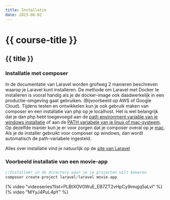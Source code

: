 ```yaml
---
title: Installatie
date: 2023-06-02
---
```


# {{ course-title }}

## {{ title }}

### Installatie met composer
In de documentatie van Laravel worden grofweg 2 manieren beschreven waarop je Laravel kunt installeren. De methode om Laravel met Docker te installeren is vooral handig als je de docker-image ook daadwerkelijk in een productie-omgeving gaat gebruiken. (Bijvoorbeeld op AWS of Google Cloud).
Tijdens testen en ontwikkelen kun je ook gebruik maken van composer en een installatie van php op je localhost. Het is wel belangrijk dat je dan php hebt toegevoegd aan de [path environment variable van je windows installatie](https://dinocajic.medium.com/add-xampp-php-to-environment-variables-in-windows-10-af20a765b0ce) of aan de [PATH variabele van je linux of mac-systeem](https://support.apple.com/nl-nl/guide/terminal/apd382cc5fa-4f58-4449-b20a-41c53c006f8f/mac).
Op dezelfde manier kun je er voor zorgen dat je composer overal op je [mac](https://www.chriscollins.me/notes/install-composer-globally-on-mac-os/). Als je de installer gebruikt voor composer op windows, dan wordt automatisch de path-variabele ingesteld.

Alles over installatie vind je natuurlijk op de [site van Laravel](https://laravel.com/docs/8.x/installation)

### Voorbeeld installatie van een movie-app
```php
//Installeer in de directory waar je je projecten wilt bewaren
composer create-project laravel/laravel movie-app
```



{% video "videoseries?list=PLBtXOV0WuE_EB7ZT2vHpCy9imqjq5aLvl" %}
{% video "MYyJ4PuL4pY" %}
